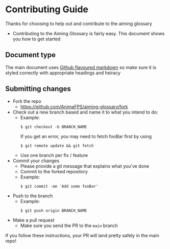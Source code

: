 # Contributing Guide

Thanks for choosing to help out and contribute to the aiming glossary

- Contributing to the Aiming Glossary is fairly easy. This document shows you how to get started

## Document type

The main document uses [Github flavoured markdown](https://guides.github.com/features/mastering-markdown/) so make sure it is styled correctly with appropriate headings and heiracy

## Submitting changes

- Fork the repo
  - <https://github.com/AnimaFPS/aiming-glossary/fork>
- Check out a new branch based and name it to what you intend to do:
  - Example:
    ```
    $ git checkout -b BRANCH_NAME
    ```
    If you get an error, you may need to fetch fooBar first by using
    ```
    $ git remote update && git fetch
    ```
  - Use one branch per fix / feature
- Commit your changes
  - Please provide a git message that explains what you've done
  - Commit to the forked repository
  - Example:
    ```
    $ git commit -am 'Add some fooBar'
    ```
- Push to the branch
  - Example:
    ```
    $ git push origin BRANCH_NAME
    ```
- Make a pull request
  - Make sure you send the PR to the <code>main</code> branch

If you follow these instructions, your PR will land pretty safely in the main repo!
